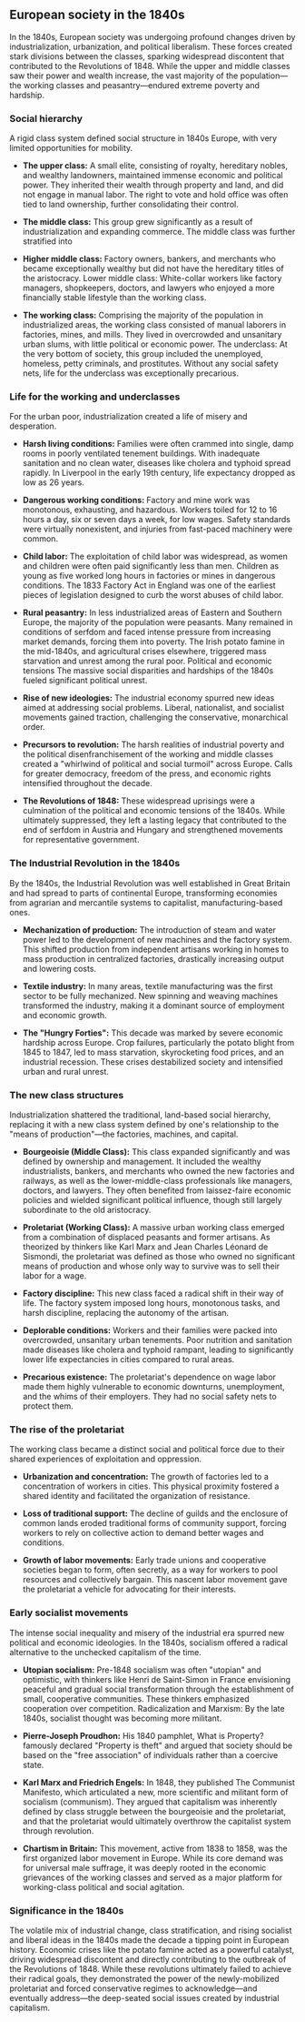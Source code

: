 

## European society in the 1840s

In the 1840s, European society was undergoing profound changes driven by industrialization, urbanization, and political liberalism. These forces created stark divisions between the classes, sparking widespread discontent that contributed to the Revolutions of 1848. While the upper and middle classes saw their power and wealth increase, the vast majority of the population—the working classes and peasantry—endured extreme poverty and hardship. 

### Social hierarchy

A rigid class system defined social structure in 1840s Europe, with very limited opportunities for mobility. 

* **The upper class:** A small elite, consisting of royalty, hereditary nobles, and wealthy landowners, maintained immense economic and political power. They inherited their wealth through property and land, and did not engage in manual labor. The right to vote and hold office was often tied to land ownership, further consolidating their control.

* **The middle class:** This group grew significantly as a result of industrialization and expanding commerce. The middle class was further stratified into

* **Higher middle class:** Factory owners, bankers, and merchants who became exceptionally wealthy but did not have the hereditary titles of the aristocracy.
Lower middle class: White-collar workers like factory managers, shopkeepers, doctors, and lawyers who enjoyed a more financially stable lifestyle than the working class.

* **The working class:** Comprising the majority of the population in industrialized areas, the working class consisted of manual laborers in factories, mines, and mills. They lived in overcrowded and unsanitary urban slums, with little political or economic power.
The underclass: At the very bottom of society, this group included the unemployed, homeless, petty criminals, and prostitutes. Without any social safety nets, life for the underclass was exceptionally precarious. 

### Life for the working and underclasses

For the urban poor, industrialization created a life of misery and desperation.
* **Harsh living conditions:** Families were often crammed into single, damp rooms in poorly ventilated tenement buildings. With inadequate sanitation and no clean water, diseases like cholera and typhoid spread rapidly. In Liverpool in the early 19th century, life expectancy dropped as low as 26 years.

* **Dangerous working conditions:** Factory and mine work was monotonous, exhausting, and hazardous. Workers toiled for 12 to 16 hours a day, six or seven days a week, for low wages. Safety standards were virtually nonexistent, and injuries from fast-paced machinery were common.

* **Child labor:** The exploitation of child labor was widespread, as women and children were often paid significantly less than men. Children as young as five worked long hours in factories or mines in dangerous conditions. The 1833 Factory Act in England was one of the earliest pieces of legislation designed to curb the worst abuses of child labor.

* **Rural peasantry:** In less industrialized areas of Eastern and Southern Europe, the majority of the population were peasants. Many remained in conditions of serfdom and faced intense pressure from increasing market demands, forcing them into poverty. The Irish potato famine in the mid-1840s, and agricultural crises elsewhere, triggered mass starvation and unrest among the rural poor. 
Political and economic tensions
The massive social disparities and hardships of the 1840s fueled significant political unrest.

* **Rise of new ideologies:** The industrial economy spurred new ideas aimed at addressing social problems. Liberal, nationalist, and socialist movements gained traction, challenging the conservative, monarchical order.

* **Precursors to revolution:** The harsh realities of industrial poverty and the political disenfranchisement of the working and middle classes created a "whirlwind of political and social turmoil" across Europe. Calls for greater democracy, freedom of the press, and economic rights intensified throughout the decade.

* **The Revolutions of 1848:** These widespread uprisings were a culmination of the political and economic tensions of the 1840s. While ultimately suppressed, they left a lasting legacy that contributed to the end of serfdom in Austria and Hungary and strengthened movements for representative government. 


### The Industrial Revolution in the 1840s

By the 1840s, the Industrial Revolution was well established in Great Britain and had spread to parts of continental Europe, transforming economies from agrarian and mercantile systems to capitalist, manufacturing-based ones. 

* **Mechanization of production:** The introduction of steam and water power led to the development of new machines and the factory system. This shifted production from independent artisans working in homes to mass production in centralized factories, drastically increasing output and lowering costs.

* **Textile industry:** In many areas, textile manufacturing was the first sector to be fully mechanized. New spinning and weaving machines transformed the industry, making it a dominant source of employment and economic growth.

* **The "Hungry Forties":** This decade was marked by severe economic hardship across Europe. Crop failures, particularly the potato blight from 1845 to 1847, led to mass starvation, skyrocketing food prices, and an industrial recession. These crises destabilized society and intensified urban and rural unrest. 

### The new class structures

Industrialization shattered the traditional, land-based social hierarchy, replacing it with a new class system defined by one's relationship to the "means of production"—the factories, machines, and capital. 

* **Bourgeoisie (Middle Class):** This class expanded significantly and was defined by ownership and management. It included the wealthy industrialists, bankers, and merchants who owned the new factories and railways, as well as the lower-middle-class professionals like managers, doctors, and lawyers. They often benefited from laissez-faire economic policies and wielded significant political influence, though still largely subordinate to the old aristocracy.

* **Proletariat (Working Class):** A massive urban working class emerged from a combination of displaced peasants and former artisans. As theorized by thinkers like Karl Marx and Jean Charles Léonard de Sismondi, the proletariat was defined as those who owned no significant means of production and whose only way to survive was to sell their labor for a wage.

* **Factory discipline:** This new class faced a radical shift in their way of life. The factory system imposed long hours, monotonous tasks, and harsh discipline, replacing the autonomy of the artisan.

* **Deplorable conditions:** Workers and their families were packed into overcrowded, unsanitary urban tenements. Poor nutrition and sanitation made diseases like cholera and typhoid rampant, leading to significantly lower life expectancies in cities compared to rural areas.

* **Precarious existence:** The proletariat's dependence on wage labor made them highly vulnerable to economic downturns, unemployment, and the whims of their employers. They had no social safety nets to protect them. 


### The rise of the proletariat

The working class became a distinct social and political force due to their shared experiences of exploitation and oppression.

* **Urbanization and concentration:** The growth of factories led to a concentration of workers in cities. This physical proximity fostered a shared identity and facilitated the organization of resistance.

* **Loss of traditional support:** The decline of guilds and the enclosure of common lands eroded traditional forms of community support, forcing workers to rely on collective action to demand better wages and conditions.

* **Growth of labor movements:** Early trade unions and cooperative societies began to form, often secretly, as a way for workers to pool resources and collectively bargain. This nascent labor movement gave the proletariat a vehicle for advocating for their interests. 

### Early socialist movements
The intense social inequality and misery of the industrial era spurred new political and economic ideologies. In the 1840s, socialism offered a radical alternative to the unchecked capitalism of the time.

* **Utopian socialism:** Pre-1848 socialism was often "utopian" and optimistic, with thinkers like Henri de Saint-Simon in France envisioning peaceful and gradual social transformation through the establishment of small, cooperative communities. These thinkers emphasized cooperation over competition.
Radicalization and Marxism: By the late 1840s, socialist thought was becoming more militant.

* **Pierre-Joseph Proudhon:** His 1840 pamphlet, What is Property? famously declared "Property is theft" and argued that society should be based on the "free association" of individuals rather than a coercive state.

* **Karl Marx and Friedrich Engels:** In 1848, they published The Communist Manifesto, which articulated a new, more scientific and militant form of socialism (communism). They argued that capitalism was inherently defined by class struggle between the bourgeoisie and the proletariat, and that the proletariat would ultimately overthrow the capitalist system through revolution.

* **Chartism in Britain:** This movement, active from 1838 to 1858, was the first organized labor movement in Europe. While its core demand was for universal male suffrage, it was deeply rooted in the economic grievances of the working classes and served as a major platform for working-class political and social agitation. 

### Significance in the 1840s
The volatile mix of industrial change, class stratification, and rising socialist and liberal ideas in the 1840s made the decade a tipping point in European history. Economic crises like the potato famine acted as a powerful catalyst, driving widespread discontent and directly contributing to the outbreak of the Revolutions of 1848. While these revolutions ultimately failed to achieve their radical goals, they demonstrated the power of the newly-mobilized proletariat and forced conservative regimes to acknowledge—and eventually address—the deep-seated social issues created by industrial capitalism. 
